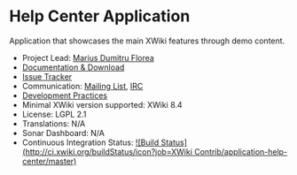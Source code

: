 # Help Center Application

Application that showcases the main XWiki features through demo content.

* Project Lead: [Marius Dumitru Florea](http://www.xwiki.org/xwiki/bin/view/XWiki/mflorea)
* [Documentation & Download](http://extensions.xwiki.org/xwiki/bin/view/Extension/Help+Center+Application)
* [Issue Tracker](http://jira.xwiki.org/browse/HELPCENTER)
* Communication: [Mailing List](http://dev.xwiki.org/xwiki/bin/view/Community/MailingLists), [IRC](http://dev.xwiki.org/xwiki/bin/view/Community/IRC)
* [Development Practices](http://dev.xwiki.org)
* Minimal XWiki version supported: XWiki 8.4
* License: LGPL 2.1
* Translations: N/A
* Sonar Dashboard: N/A
* Continuous Integration Status: [![Build Status](http://ci.xwiki.org/buildStatus/icon?job=XWiki Contrib/application-help-center/master)](http://ci.xwiki.org/view/Contrib/job/XWiki%20Contrib/job/application-help-center/job/master/)
